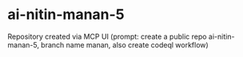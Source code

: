 # ai-nitin-manan-5
Repository created via MCP UI (prompt: create a public repo ai-nitin-manan-5, branch name manan, also create codeql workflow)
